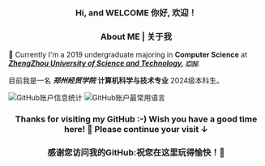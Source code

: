 <h3 align="center">Hi, and WELCOME  你好, 欢迎！</h3>


<h3 align="center">
About ME | 关于我
</h3>

</a>

🌱 Currently I'm a 2019 undergraduate majoring in **Computer Science** at ***[ZhengZhou University of Science and Technology](https://www.zueb.edu.cn/), 🇨🇳***. 

目前我是一名 ***郑州经贸学院*** **计算机科学与技术专业** 2024级本科生。

![GitHub账户信息统计](https://github-stats.ubrong.com/api?username=hui875&show_icons=true&theme=tokyonight)
![GitHub账户最常用语言](https://github-stats.ubrong.com/api/top-langs/?username=ubrong&layout=compact&theme=tokyonight)








<h3 align="center">Thanks for visiting my GitHub :-) Wish you have a good time here! 🎉 Please continue your visit ↓</h3>

<h3 align="center">感谢您访问我的GitHub:祝您在这里玩得愉快！🎉
